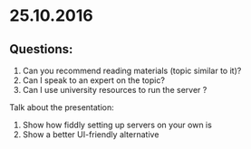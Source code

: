 # 25.10.2016

## Questions:
1. Can you recommend reading materials (topic similar to it)?
2. Can I speak to an expert on the topic?
3. Can I use university resources to run the server ?

Talk about the presentation:
1. Show how fiddly setting up servers on your own is
2. Show a better UI-friendly alternative
